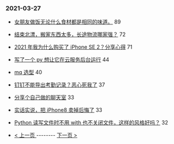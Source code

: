 ### 2021-03-27 
- [女朋友做饭无论什么食材都是相同的味道。](https://www.v2ex.com/t/765653) 89
- [结束北漂，搬家东西太多，长途物流哪家强？](https://www.v2ex.com/t/765610) 72
- [2021 年我为什么购买了 iPhone SE 2？分享心得](https://www.v2ex.com/t/765553) 71
- [写了一个 py 想让它在云服务后台运行](https://www.v2ex.com/t/765656) 44
- [mq 选型](https://www.v2ex.com/t/765626) 40
- [钉钉不能导出考勤记录？恶心死我了](https://www.v2ex.com/t/765644) 37
- [分享个自己做的聊天室](https://www.v2ex.com/t/765557) 33
- [实话实说，把 iPhone8 卖掉后悔了](https://www.v2ex.com/t/765634) 33
- [Python 读写文件时不用 with 也不关闭文件，这样的风格好吗？](https://www.v2ex.com/t/765647) 32 

- [ < 上一页 ](https://github.com/able8/v2ex-hot-record/blob/master/2021-03-26.md) -------- [ 下一页 > ](https://github.com/able8/v2ex-hot-record/blob/master/2021-03-28.md)